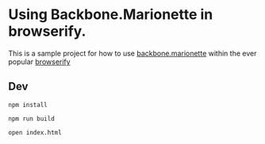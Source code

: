Using Backbone.Marionette in browserify.
=====================
This is a sample project for how to use [backbone.marionette](http://marionette.js/) within the ever popular [browserify](http://browserify.org)

## Dev

    npm install

    npm run build

    open index.html
